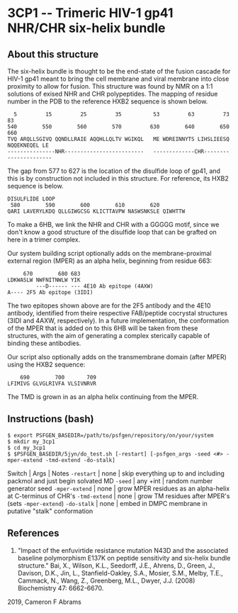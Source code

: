 # 3CP1 -- Trimeric HIV-1 gp41 NHR/CHR six-helix bundle

## About this structure

The six-helix bundle is thought to be the end-state of the fusion cascade for HIV-1 gp41 meant to bring the cell membrane and viral membrane into close proximity to allow for fusion.  This structure was found by NMR on a 1:1 solutions of exised NHR and CHR polypeptides.  The mapping of residue number in the PDB to the reference HXB2 sequence is shown below.

```
  5         15         25         35          53         63         73         83
540        550        560        570         630        640        650        660
TVQ ARQLLSGIVQ QQNDLLRAIE AQQHLLQLTV WGIKQL   ME WDREINNYTS LIHSLIEESQ NQQEKNEQEL LE
---------------NHR-------------------------   -------------CHR----------------------
```
The gap from 577 to 627 is the location of the disulfide loop of gp41, and this is by construction not included in this structure.  For reference, its HXB2 sequence is below.

```
DISULFLIDE LOOP
 580        590        600        610        620
QARI LAVERYLKDQ QLLGIWGCSG KLICTTAVPW NASWSNKSLE QIWHTTW
```

To make a 6HB, we link the NHR and CHR with a GGGGG motif, since we don't know a good structure of the disulfide loop that can be grafted on here in a trimer complex.

Our system building script optionally adds on the membrane-proximal external region (MPER) as an alpha helix, beginning from residue 663:

```
     670        680 683
LDKWASLW NWFNITNWLW YIK
         ---D------ --- 4E10 Ab epitope (4AXW)
A---- 2F5 Ab epitope (3IDI)
```

The two epitopes shown above are for the 2F5 antibody and the 4E10 antibody, identified from theire respective FAB/peptide cocrystal structures (3IDI and 4AXW, respectively).  In a future implementation, the conformation of the MPER that is added on to this 6HB will be taken from these structures, with the aim of generating a complex sterically capable of binding these antibodies.

Our script also optionally adds on the transmembrane domain (after MPER) using the HXB2 sequence:

```
    690        700       709
LFIMIVG GLVGLRIVFA VLSIVNRVR
```
The TMD is grown in as an alpha helix continuing from the MPER.

## Instructions (bash)

```
$ export PSFGEN_BASEDIR=/path/to/psfgen/repository/on/your/system
$ mkdir my_3cp1
$ cd my_3cp1
$ $PSFGEN_BASEDIR/5jyn/do_test.sh [-restart] [-psfgen_args -seed <#> -mper-extend -tmd-extend -do-stalk]
```

Switch | Args | Notes
`-restart` | none | skip everything up to and including packmol and just begin solvated MD
`-seed` | any +int | random number generator seed
`-mper-extend` | none | grow MPER residues as an alpha-helix at C-terminus of CHR's
`-tmd-extend` | none | grow TM residues after MPER's (sets `-mper-extend`)
`-do-stalk` | none | embed in DMPC membrane in putative "stalk" conformation


## References

1. "Impact of the enfuvirtide resistance mutation N43D and the associated baseline polymorphism E137K on peptide sensitivity and six-helix bundle structure." Bai, X., Wilson, K.L., Seedorff, J.E., Ahrens, D., Green, J., Davison, D.K., Jin, L., Stanfield-Oakley, S.A., Mosier, S.M., Melby, T.E., Cammack, N., Wang, Z., Greenberg, M.L., Dwyer, J.J. (2008) Biochemistry 47: 6662-6670.

2019, Cameron F Abrams
